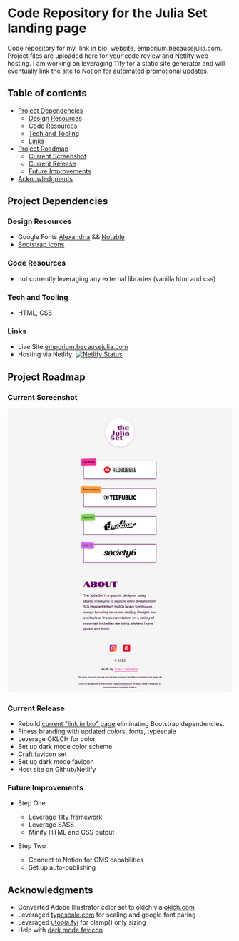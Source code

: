 # Code Repository for the Julia Set landing page

Code repository for my 'link in bio' website, emporium.becausejulia.com. Project files are uploaded here for your code review and Netlify web hosting. I am working on leveraging 11ty for a static site generator and will eventually link the site to Notion for automated promotional updates.

## Table of contents

- [Project Dependencies](#project-dependencies)
  - [Design Resources](#design-resources)
  - [Code Resources](#code-resorces)
  - [Tech and Tooling](#tech-and-tooling)
  - [Links](#links)
- [Project Roadmap](#project-roadmap)
  - [Current Screenshot](#screenshot)
  - [Current Release](#current-release)
  - [Future Improvements](#future-improvements)
- [Acknowledgments](#)

## Project Dependencies

### Design Resources

- Google Fonts [Alexandria](https://fonts.google.com/specimen/Alexandria) && [Notable](https://fonts.google.com/specimen/Notable)
- [Bootstrap Icons](https://icons.getbootstrap.com/)

### Code Resources

- not currently leveraging any external libraries (vanilla html and css)

### Tech and Tooling

- HTML, CSS

### Links

- Live Site [emporium.becausejulia.com](https://www.emporium.becausejulia.com/)
- Hosting via Netlify: [![Netlify Status](https://api.netlify.com/api/v1/badges/4429c8ed-bfa4-48b6-9504-5198908d0d04/deploy-status)](https://app.netlify.com/sites/superb-chimera-8a0809/deploys)

## Project Roadmap

### Current Screenshot

![screenshot](./screenshot.png?raw=true)

### Current Release

- Rebuild [current "link in bio" page](https://www.becausejulia.com/instagram) eliminating Bootstrap dependencies.
- Finess branding with updated colors, fonts, typescale
- Leverage OKLCH for color
- Set up dark mode color scheme
- Craft favicon set
- Set up dark mode favicon
- Host site on Github/Netlify

### Future Improvements

- Step One

  - Leverage 11ty framework
  - Leverage SASS
  - Minify HTML and CSS output

- Step Two
  - Connect to Notion for CMS capabilities
  - Set up auto-publishing

## Acknowledgments

- Converted Adobe Illustrator color set to oklch via [oklch.com](https://oklch.com/)
- Leveraged [typescale.com](https://typescale.com/) for scaling and google font paring
- Leveraged [utopia.fyi](https://utopia.fyi/) for clamp() only sizing
- Help with [dark mode favicon](https://web.dev/articles/building/an-adaptive-favicon/)
